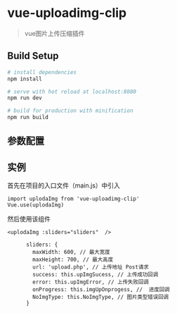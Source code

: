 # vue-uploadimg-clip

> vue图片上传压缩插件

## Build Setup

``` bash
# install dependencies
npm install

# serve with hot reload at localhost:8080
npm run dev

# build for production with minification
npm run build
```

## 参数配置

## 实例
首先在项目的入口文件（main.js）中引入
```
import uplodaImg from 'vue-uploadimg-clip'
Vue.use(uplodaImg)
```

然后使用该组件
```
<uplodaImg :sliders="sliders"  />
```

```
      sliders: {
        maxWidth: 600, // 最大宽度
        maxHeight: 700, // 最大高度
        url: 'upload.php', // 上传地址 Post请求
        success: this.upImgSucess, // 上传成功回调
        error: this.upImgError, // 上传失败回调
        onProgress: this.imgUpOnprogess, //  进度回调
        NoImgType: this.NoImgType, // 图片类型错误回调
      }
```



